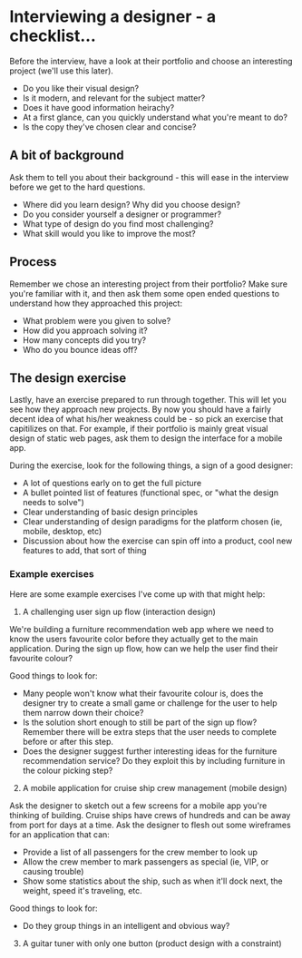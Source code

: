 Interviewing a designer - a checklist...
========================================

Before the interview, have a look at their portfolio and choose an interesting project (we'll use this later).

- Do you like their visual design?
- Is it modern, and relevant for the subject matter?
- Does it have good information heirachy?
- At a first glance, can you quickly understand what you're meant to do?
- Is the copy they've chosen clear and concise?

## A bit of background

Ask them to tell you about their background - this will ease in the interview before we get to the hard questions.

- Where did you learn design? Why did you choose design?
- Do you consider yourself a designer or programmer?
- What type of design do you find most challenging? 
- What skill would you like to improve the most?

## Process

Remember we chose an interesting project from their portfolio? Make sure you're familiar with it, and then ask them some open ended questions to understand how they approached this project:

- What problem were you given to solve?
- How did you approach solving it?
- How many concepts did you try?
- Who do you bounce ideas off?

## The design exercise

Lastly, have an exercise prepared to run through together. This will let you see how they approach new projects. By now you should have a fairly decent idea of what his/her weakness could be - so pick an exercise that capitilizes on that. For example, if their portfolio is mainly great visual design of static web pages, ask them to design the interface for a mobile app.

During the exercise, look for the following things, a sign of a good designer:

- A lot of questions early on to get the full picture
- A bullet pointed list of features (functional spec, or "what the design needs to solve")
- Clear understanding of basic design principles
- Clear understanding of design paradigms for the platform chosen (ie, mobile, desktop, etc)
- Discussion about how the exercise can spin off into a product, cool new features to add, that sort of thing

### Example exercises

Here are some example exercises I've come up with that might help:

1. A challenging user sign up flow (interaction design)

We're building a furniture recommendation web app where we need to know the users favourite color before they actually get to the main application. During the sign up flow, how can we help the user find their favourite colour?

Good things to look for:

- Many people won't know what their favourite colour is, does the designer try to create a small game or challenge for the user to help them narrow down their choice?
- Is the solution short enough to still be part of the sign up flow? Remember there will be extra steps that the user needs to complete before or after this step.
- Does the designer suggest further interesting ideas for the furniture recommendation service? Do they exploit this by including furniture in the colour picking step?


2. A mobile application for cruise ship crew management (mobile design)

Ask the designer to sketch out a few screens for a mobile app you're thinking of building. Cruise ships have crews of hundreds and can be away from port for days at a time. Ask the designer to flesh out some wireframes for an application that can:

- Provide a list of all passengers for the crew member to look up
- Allow the crew member to mark passengers as special (ie, VIP, or causing trouble)
- Show some statistics about the ship, such as when it'll dock next, the weight, speed it's traveling, etc.

Good things to look for:

- Do they group things in an intelligent and obvious way?


3. A guitar tuner with only one button (product design with a constraint)






